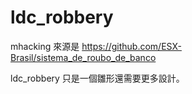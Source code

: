 # ldc_robbery
mhacking 來源是 https://github.com/ESX-Brasil/sistema_de_roubo_de_banco


ldc_robbery 只是一個雛形還需要更多設計。
